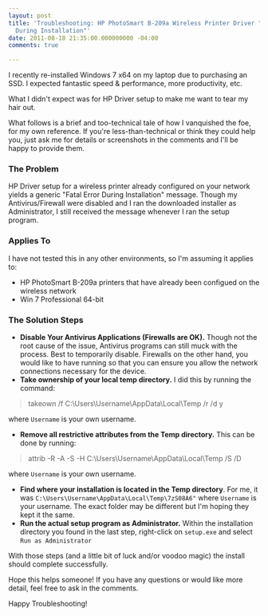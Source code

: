 ```yaml
---
layout: post
title: 'Troubleshooting: HP PhotoSmart B-209a Wireless Printer Driver "Fatal Error
  During Installation"'
date: 2011-08-18 21:35:00.000000000 -04:00
comments: true

---
```

I recently re-installed Windows 7 x64 on my laptop due to purchasing an SSD. I expected fantastic speed &amp; performance, more productivity, etc.

What I didn't expect was for HP Driver setup to make me want to tear my hair out.

What follows is a brief and too-technical tale of how I vanquished the foe, for my own reference. If you're less-than-technical or think they could help you, just ask me for details or screenshots in the comments and I'll be happy to provide them.

### The Problem
HP Driver setup for a wireless printer already configured on your network yields a generic "Fatal Error During Installation" message. Though my Antivirus/Firewall were disabled and I ran the downloaded installer as Administrator, I still received the message whenever I ran the setup program.

### Applies To
I have not tested this in any other environments, so I'm assuming it applies to:

* HP PhotoSmart B-209a printers that have already been configued on the wireless network
* Win 7 Professional 64-bit

### The Solution Steps
* **Disable Your Antivirus Applications (Firewalls are OK).** Though not the root cause of the issue, Antivirus programs can still muck with the process. Best to temporarily disable. Firewalls on the other hand, you would like to have running so that you can ensure you allow the network connections necessary for the device.
* **Take ownership of your local temp directory.** I did this by running the command: 
>takeown /f C:\Users\Username\AppData\Local\Temp /r /d y

where `Username` is your own username.

* **Remove all restrictive attributes from the Temp directory.** This can be done by running:

>attrib -R -A -S -H C:\Users\Username\AppData\Local\Temp /S /D

where `Username` is your own username.

* **Find where your installation is located in the Temp directory**. For me, it was `C:\Users\Username\AppData\Local\Temp\7zS08A6"` where `Username` is your username. The exact folder may be different but I'm hoping they kept it the same.
* **Run the actual setup program as Administrator.** Within the installation directory you found in the last step, right-click on `setup.exe` and select `Run as Administrator`

With those steps (and a little bit of luck and/or voodoo magic) the install should complete successfully.

Hope this helps someone! If you have any questions or would like more detail, feel free to ask in the comments.

Happy Troubleshooting!
